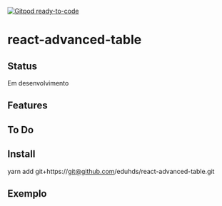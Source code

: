 [![Gitpod ready-to-code](https://img.shields.io/badge/Gitpod-ready--to--code-blue?logo=gitpod)](https://gitpod.io/#https://github.com/eduhds/react-advanced-table)

# react-advanced-table

## Status

Em desenvolvimento

## Features

## To Do

## Install

yarn add git+https://git@github.com/eduhds/react-advanced-table.git

## Exemplo

